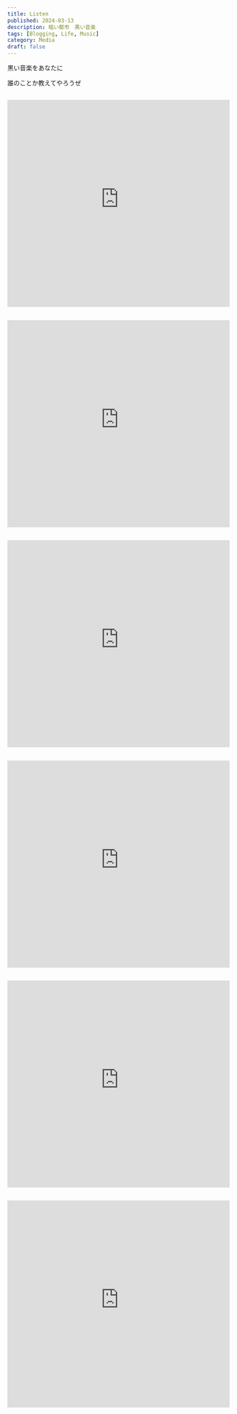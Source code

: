 ```yaml
---
title: Listen
published: 2024-03-13
description: 暗い都市　黒い音楽
tags: [Blogging, Life, Music]
category: Media
draft: false
---
```


黒い音楽をあなたに

誰のことか教えてやろうぜ

##

<iframe width="100%" height="468" src="https://www.youtube-nocookie.com/embed/xSMTQkbOf4g?si=Ik3zXWnfKTnXkUlM" title="YouTube video player" frameborder="0" allow="accelerometer; autoplay; clipboard-write; encrypted-media; gyroscope; picture-in-picture; web-share" allowfullscreen></iframe>

##

<iframe width="100%" height="468" src="https://www.youtube-nocookie.com/embed/7E3sAXr0w4E?si=RWeR7UakTzwRsxHE" title="YouTube video player" frameborder="0" allow="accelerometer; autoplay; clipboard-write; encrypted-media; gyroscope; picture-in-picture; web-share" allowfullscreen></iframe>

##

<iframe width="100%" height="468" src="https://www.youtube-nocookie.com/embed/U4mADkt6o-M?si=g5OsvdgcXEgqXEcd" title="YouTube video player" frameborder="0" allow="accelerometer; autoplay; clipboard-write; encrypted-media; gyroscope; picture-in-picture; web-share" allowfullscreen></iframe>

##

<iframe width="100%" height="468" src="https://www.youtube-nocookie.com/embed/qjBKITSdY6s?si=R0h1lHJuoLVQiecD" title="YouTube video player" frameborder="0" allow="accelerometer; autoplay; clipboard-write; encrypted-media; gyroscope; picture-in-picture; web-share" allowfullscreen></iframe>

##

<iframe width="100%" height="468" src="https://www.youtube-nocookie.com/embed/cfva00LB8PQ?si=ASlpxQh_qZmM3x6j" title="YouTube video player" frameborder="0" allow="accelerometer; autoplay; clipboard-write; encrypted-media; gyroscope; picture-in-picture; web-share" allowfullscreen></iframe>

##

<iframe width="100%" height="468" src="https://www.youtube-nocookie.com/embed/c1UaGJlsw5g?si=OmGAS3VGn86_HGg9" title="YouTube video player" frameborder="0" allow="accelerometer; autoplay; clipboard-write; encrypted-media; gyroscope; picture-in-picture; web-share" allowfullscreen></iframe>